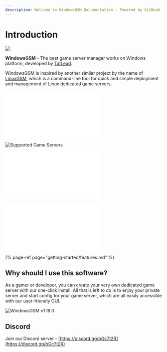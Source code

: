 ```yaml
---
description: Welcome to WindowsGSM Documentation - Powered by GitBook
---
```


# Introduction

![](.gitbook/assets/httpslogomakr.com81tlq8.png)

**WindowsGSM** - The best game server manager works on Windows platform, developed by [TatLead](https://github.com/BattlefieldDuck).

WindowsGSM is inspired by another similar project by the name of [LinuxGSM](https://linuxgsm.com/), which is a command-line tool for quick and simple deployment and management of Linux dedicated game servers.

![Installation Instructions](getting-started/installation.md)

![Supported Game Servers](getting-started/supported-game-servers/)

![Discord Alert Bot Setup](/features/discord-alert.md)

![Discord Management Bot Setup](/features/discord-bot.md)

{% page-ref page="getting-started/features.md" %}

## Why should I use this software?

As a gamer or developer, you can create your very own dedicated game server with our one-click install. All that is left to do is to enjoy your private server and start config for your game server, which are all easily accessible with our user-friendly GUI.

![WindowsGSM v1.19.0](.gitbook/assets/windowsgsm-v1.19.0-1-.png)

## Discord

Join our Discord server - [https://discord.gg/bGc7t2R](https://discord.gg/bGc7t2R)




